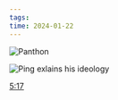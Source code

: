 ```yaml
---
tags: 
time: 2024-01-22
---
```

 ![Panthon](https://www.youtube.com/watch?v=DGaS9ih8YTU)

![Ping exlains his ideology](https://www.youtube.com/watch?v=8LmdEO2SZXw)

[5:17](https://s10-e1.dnvodcdn.me/ppot/_definst_/mp4:s13/live/dhp-wsdd2j-05-02883F542.mp4/chunklist.m3u8?dnvodendtime=1706192205&dnvodhash=xgLlFZMo3piKVr9Zq7-dd6jO3HK1ap0xxCYLNknKECk=&dnvodCustomParameter=0_108.4.66.128.US_1&lb=a2b2e9ae802c545f01c0ac8cfe2eb038&us=1&vv=d60d5a4d2c8a325a1f41feb258cc93bd&pub=CJSmDZ0nEJCvE2uoDp9VLLDVCJ0uBZGkDZOkCJ8uNpGqDs8pDpSsCpLZPJHXCpXYCcCoDZapEJbaOMKnCcGsNpGmDZGnDJXXPZ0mOJXbPZPbCJOnPJbbC69cC64sC34r)